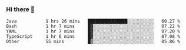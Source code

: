 ### Hi there 👋

<!--
**urzz/urzz** is a ✨ _special_ ✨ repository because its `README.md` (this file) appears on your GitHub profile.

Here are some ideas to get you started:

- 🔭 I’m currently working on ...
- 🌱 I’m currently learning ...
- 👯 I’m looking to collaborate on ...
- 🤔 I’m looking for help with ...
- 💬 Ask me about ...
- 📫 How to reach me: ...
- 😄 Pronouns: ...
- ⚡ Fun fact: ...
-->

<!--START_SECTION:waka-->

```text
Java           9 hrs 26 mins   ███████████████░░░░░░░░░░   60.27 %
Bash           1 hr 7 mins     █▓░░░░░░░░░░░░░░░░░░░░░░░   07.22 %
YAML           1 hr 7 mins     █▓░░░░░░░░░░░░░░░░░░░░░░░   07.20 %
TypeScript     1 hr 6 mins     █▓░░░░░░░░░░░░░░░░░░░░░░░   07.08 %
Other          55 mins         █▒░░░░░░░░░░░░░░░░░░░░░░░   05.86 %
```

<!--END_SECTION:waka-->
